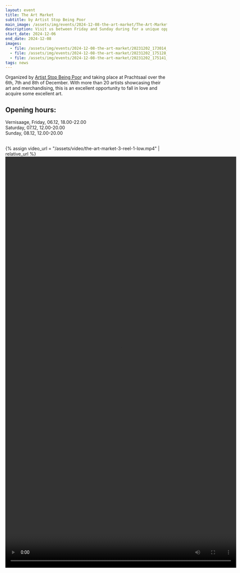 ```yaml
---
layout: event
title: The Art Market
subtitle: by Artist Stop Being Poor
main_image: /assets/img/events/2024-12-08-the-art-market/The-Art-Market-4-poster.webp
description: Visit us between Friday and Sunday during for a unique opportunity to meet artists and buy unique presents for friends and family.
start_date: 2024-12-06
end_date: 2024-12-08
images: 
  - file: /assets/img/events/2024-12-08-the-art-market/20231202_173014_Original-scaled.webp
  - file: /assets/img/events/2024-12-08-the-art-market/20231202_175128_Original-768x1024.webp
  - file: /assets/img/events/2024-12-08-the-art-market/20231202_175141_Original-768x1024.webp
tags: news
---
```



Organized by [Artist Stop Being Poor](https://artiststopbeingpoor.club/the-art-market/) and taking place at Prachtsaal over the 6th, 7th and 8th of December. With more than 20 artists showcasing their art and merchandising, this is an excellent opportunity to fall in love and acquire some excellent art.

## Opening hours:
Vernisaage, Friday, 06.12, 18.00-22.00<br>
Saturday, 07.12, 12.00-20.00<br>
Sunday, 08.12, 12.00-20.00<br>
<br>

{% assign video_url = "/assets/video/the-art-market-3-reel-1-low.mp4" | relative_url %}
<video width="720" height="1280" controls>
  <source src="{{ video_url }}" type="video/mp4">
  Your browser does not support the video tag.
</video>
